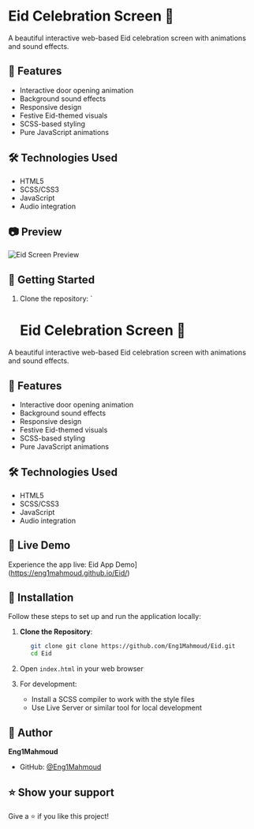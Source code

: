 # Eid Celebration Screen 🌙

A beautiful interactive web-based Eid celebration screen with animations and sound effects.

## 🌟 Features

- Interactive door opening animation
- Background sound effects
- Responsive design
- Festive Eid-themed visuals
- SCSS-based styling
- Pure JavaScript animations

## 🛠️ Technologies Used

- HTML5
- SCSS/CSS3
- JavaScript
- Audio integration

## 📷 Preview

![Eid Screen Preview](eid.png)

## 🚀 Getting Started

1. Clone the repository:
    `
     # Eid Celebration Screen 🌙

A beautiful interactive web-based Eid celebration screen with animations and sound effects.

## 🌟 Features

- Interactive door opening animation
- Background sound effects
- Responsive design
- Festive Eid-themed visuals
- SCSS-based styling
- Pure JavaScript animations

## 🛠️ Technologies Used

- HTML5
- SCSS/CSS3
- JavaScript
- Audio integration

## 🔗 Live Demo
Experience the app live: Eid App Demo](https://eng1mahmoud.github.io/Eid/)


## 🚀 Installation

Follow these steps to set up and run the application locally:

1. **Clone the Repository**:
   ```bash
      git clone git clone https://github.com/Eng1Mahmoud/Eid.git
      cd Eid
   ```
2. Open `index.html` in your web browser

3. For development:
   - Install a SCSS compiler to work with the style files
   - Use Live Server or similar tool for local development


## 👤 Author

**Eng1Mahmoud**

* GitHub: [@Eng1Mahmoud](https://github.com/Eng1Mahmoud)

## ⭐ Show your support

Give a ⭐️ if you like this project!
